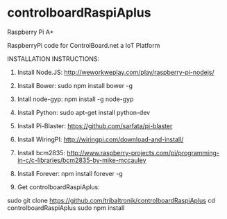 # controlboardRaspiAplus
Raspberry Pi A+

RaspberryPi code for ControlBoard.net a IoT Platform

INSTALLATION INSTRUCTIONS:


1) Install Node.JS: http://weworkweplay.com/play/raspberry-pi-nodejs/

2) Install Bower: sudo npm install bower -g

3) Intall node-gyp: npm install -g node-gyp

4) Install Python: sudo apt-get install python-dev

5) Install Pi-Blaster: https://github.com/sarfata/pi-blaster

6) Install WiringPI: http://wiringpi.com/download-and-install/

7) Install bcm2835: http://www.raspberry-projects.com/pi/programming-in-c/c-libraries/bcm2835-by-mike-mccauley

8) Install Forever: npm install forever -g

9) Get controlboardRaspiAplus:

sudo git clone https://github.com/tribaltronik/controlboardRaspiAplus
cd controlboardRaspiAplus
sudo npm install
